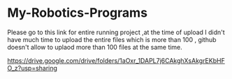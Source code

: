# My-Robotics-Programs
Please go to this link for entire running project ,at the time of upload I didn't have much time to upload the entire files which
is more than 100 , github doesn't allow to uplaod more than 100 files at the same time.

https://drive.google.com/drive/folders/1aOxr_1DAPL7j6CAkghXsAkgrEKbHFO_z?usp=sharing

